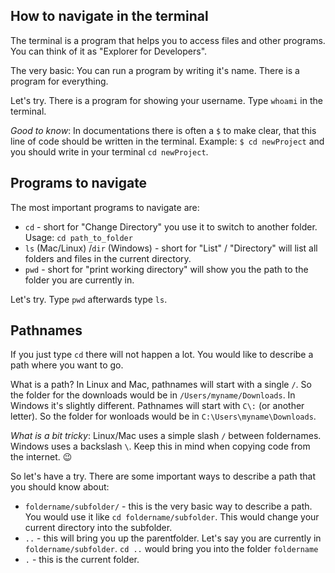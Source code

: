 ## How to navigate in the terminal

The terminal is a program that helps you to access files and other programs. You can think of it as "Explorer for Developers".

The very basic: You can run a program by writing it's name. There is a program for everything.

Let's try. There is a program for showing your username. Type `whoami` in the terminal.

*Good to know*: In documentations there is often a `$` to make clear, that this line of code should be written in the terminal. Example: `$ cd newProject` and you should write in your terminal `cd newProject`.

## Programs to navigate

The most important programs to navigate are:

- `cd` - short for "Change Directory" you use it to switch to another folder. Usage: `cd path_to_folder`
- `ls` (Mac/Linux) /`dir` (Windows) - short for "List" / "Directory" will list all folders and files in the current directory.
- `pwd` - short for "print working directory" will show you the path to the folder you are currently in.

Let's try. Type `pwd` afterwards type `ls`.

## Pathnames

If you just type `cd` there will not happen a lot. You would like to describe a path where you want to go.

What is a path?
In Linux and Mac, pathnames will start with a single `/`. So the folder for the downloads would be in `/Users/myname/Downloads`.
In Windows it's slightly different. Pathnames will start with `C\:` (or another letter). So the folder for wonloads would be in `C:\Users\myname\Downloads`.

*What is a bit tricky*: Linux/Mac uses a simple slash `/` between foldernames. Windows uses a backslash `\`. Keep this in mind when copying code from the internet. :wink:

So let's have a try. There are some important ways to describe a path that you should know about:

- `foldername/subfolder/` - this is the very basic way to describe a path. You would use it like `cd foldername/subfolder`. This would change your current directory into the subfolder.
- `..` - this will bring you up the parentfolder. Let's say you are currently in `foldername/subfolder`. `cd ..` would bring you into the folder `foldername`
- `.` - this is the current folder.
